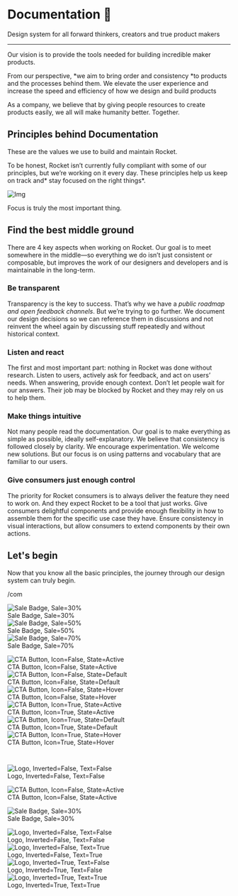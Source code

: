 
# Documentation 🚀

Design system for all forward thinkers, creators and true product makers

---

Our vision is to provide the tools needed for building incredible maker products.

From our perspective, *we aim to bring order and consistency *to products and the processes behind them. We elevate the user experience and increase the speed and efficiency of how we design and build products

As a company, we believe that by giving people resources to create products easily, we all will make humanity better. Together.

## Principles behind Documentation

These are the values we use to build and maintain Rocket.

To be honest, Rocket isn’t currently fully compliant with some of our principles, but we’re working on it every day. These principles help us keep on track and* stay focused on the right things*.

![Img](https://studio-assets.supernova.io/design-systems/14533/9289758a-6300-472a-bbc6-a57098081abf.jpeg)

Focus is truly the most important thing.

## Find the best middle ground

There are 4 key aspects when working on Rocket. Our goal is to meet somewhere in the middle—so everything we do isn’t just consistent or composable, but improves the work of our designers and developers and is maintainable in the long-term.

### Be transparent

Transparency is the key to success. That’s why we have a *public roadmap and open feedback channels*. But we’re trying to go further. We document our design decisions so we can reference them in discussions and not reinvent the wheel again by discussing stuff repeatedly and without historical context.

### Listen and react

The first and most important part: nothing in Rocket was done without research. Listen to users, actively ask for feedback, and act on users’ needs. When answering, provide enough context. Don’t let people wait for our answers. Their job may be blocked by Rocket and they may rely on us to help them.

### Make things intuitive

Not many people read the documentation. Our goal is to make everything as simple as possible, ideally self-explanatory. We believe that consistency is followed closely by clarity. We encourage experimentation. We welcome new solutions. But our focus is on using patterns and vocabulary that are familiar to our users.

### Give consumers just enough control

The priority for Rocket consumers is to always deliver the feature they need to work on. And they expect Rocket to be a tool that just works. Give consumers delightful components and provide enough flexibility in how to assemble them for the specific use case they have. Ensure consistency in visual interactions, but allow consumers to extend components by their own actions.

## Let's begin

Now that you know all the basic principles, the journey through our design system can truly begin.

/com

  
![Sale Badge, Sale=30%](https://studio-assets.supernova.io/design-systems/14533/4765817a-fc1b-48b4-9093-dc769d5c1d15.png)  
Sale Badge, Sale=30%  
![Sale Badge, Sale=50%](https://studio-assets.supernova.io/design-systems/14533/329e26ad-ef7a-4f56-b0d5-b6f1ec37a4aa.png)  
Sale Badge, Sale=50%  
![Sale Badge, Sale=70%](https://studio-assets.supernova.io/design-systems/14533/bc32c76a-3504-4c23-a3d2-dbf554c7c3f3.png)  
Sale Badge, Sale=70%  


  
![CTA Button, Icon=False, State=Active](https://studio-assets.supernova.io/design-systems/14533/21068cea-57a1-4a27-8520-34b7e6d2eaf1.png)  
CTA Button, Icon=False, State=Active  
![CTA Button, Icon=False, State=Default](https://studio-assets.supernova.io/design-systems/14533/1d8ebb80-8534-41a9-9fe0-bb22b3f2441a.png)  
CTA Button, Icon=False, State=Default  
![CTA Button, Icon=False, State=Hover](https://studio-assets.supernova.io/design-systems/14533/3f39fc46-6666-4159-803c-7c3945cc3264.png)  
CTA Button, Icon=False, State=Hover  
![CTA Button, Icon=True, State=Active](https://studio-assets.supernova.io/design-systems/14533/ce680187-912a-4710-b19f-06e8f425204e.png)  
CTA Button, Icon=True, State=Active  
![CTA Button, Icon=True, State=Default](https://studio-assets.supernova.io/design-systems/14533/3cd46fa6-fbdf-468e-a34a-e56d257b33c0.png)  
CTA Button, Icon=True, State=Default  
![CTA Button, Icon=True, State=Hover](https://studio-assets.supernova.io/design-systems/14533/9ce30c14-3b52-4262-9886-8058d41f022e.png)  
CTA Button, Icon=True, State=Hover  


```javascript  
  
```

  
![Logo, Inverted=False, Text=False](https://studio-assets.supernova.io/design-systems/14533/3c6e54d4-3c4a-4c1d-bd46-288dbf7de727.png)  
Logo, Inverted=False, Text=False  


  
  


  
![CTA Button, Icon=False, State=Active](https://studio-assets.supernova.io/design-systems/14533/21068cea-57a1-4a27-8520-34b7e6d2eaf1.png)  
CTA Button, Icon=False, State=Active  


  
![Sale Badge, Sale=30%](https://studio-assets.supernova.io/design-systems/14533/4765817a-fc1b-48b4-9093-dc769d5c1d15.png)  
Sale Badge, Sale=30%  


  
![Logo, Inverted=False, Text=False](https://studio-assets.supernova.io/design-systems/14533/3c6e54d4-3c4a-4c1d-bd46-288dbf7de727.png)  
Logo, Inverted=False, Text=False  
![Logo, Inverted=False, Text=True](https://studio-assets.supernova.io/design-systems/14533/fb02cd8e-d6d9-4a53-9610-56af49a5c336.png)  
Logo, Inverted=False, Text=True  
![Logo, Inverted=True, Text=False](https://studio-assets.supernova.io/design-systems/14533/1b7f1b15-b1a4-4d99-bc76-022bb5a4767e.png)  
Logo, Inverted=True, Text=False  
![Logo, Inverted=True, Text=True](https://studio-assets.supernova.io/design-systems/14533/947cd842-6f08-49e3-ab76-0aadbdddc2b2.png)  
Logo, Inverted=True, Text=True  
